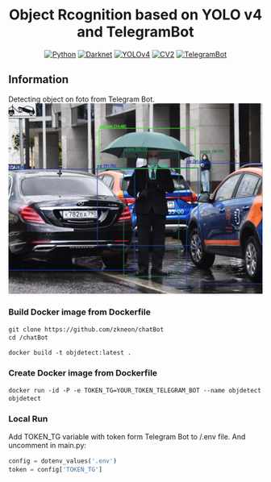 <div align="center">

# Object Rcognition based on YOLO v4 and TelegramBot

[![Python](https://img.shields.io/badge/Python-3.10-blue?style=flat&logo=python)]()
[![Darknet](https://github.com/AlexeyAB/darknet/workflows/Darknet%20Continuous%20Integration/badge.svg)](https://github.com/AlexeyAB/darknet/actions?query=workflow%3A%22Darknet+Continuous+Integration%22)
[![YOLOv4](https://img.shields.io/badge/YOLO-v4-red?style=flat&logo=yolo)](https://github.com/AlexeyAB/darknet)
[![CV2](https://img.shields.io/badge/OpenCV-red?style=flat&logo=opencv)](https://opencv.org/)
[![TelegramBot](https://img.shields.io/badge/pyTelegramBotAPI-4.10-blue?style=flat&logo=telegram)](https://pypi.org/project/pyTelegramBotAPI/4.10.0/)

</div>

## Information

Detecting object on foto from Telegram Bot.
![image](img/AQAD5MUxG8aq4Et--D.jpg)
### Build Docker image from Dockerfile

```shell
git clone https://github.com/zkneon/chatBot
cd /chatBot
```

```shell
docker build -t objdetect:latest .
```
### Create Docker image from Dockerfile

```shell
docker run -id -P -e TOKEN_TG=YOUR_TOKEN_TELEGRAM_BOT --name objdetect objdetect
```

### Local Run
Add TOKEN_TG variable with token form Telegram Bot to /.env file.
And uncomment in main.py:

```python
config = dotenv_values('.env')
token = config['TOKEN_TG']
```


